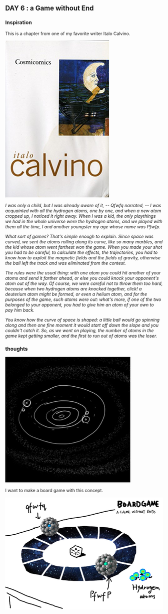 ## DAY 6 : a Game without End

### Inspiration
This is a chapter from one of my favorite writer Italo Calvino. 

![italo](41cyGjLmYGL.jpg)

*I was only a child, but I was already aware of it, -- Qfwfq narrated, -- I was acquainted with all the hydrogen atoms, one by one, and when a new atom cropped up, I noticed it right away. When I was a kid, the only playthings we had in the whole universe were the hydrogen atoms, and we played with them all the time, I and another youngster my age whose name was Pfwfp.*

*What sort of games? That's simple enough to explain. Since space was curved, we sent the atoms rolling along its curve, like so many marbles, and the kid whose atom went farthest won the game. When you made your shot you had to be careful, to calculate the effects, the trajectories, you had to know how to exploit the magnetic fields and the fields of gravity, otherwise the ball left the track and was eliminated from the contest.*

*The rules were the usual thing: with one atom you could hit another of your atoms and send it farther ahead, or else you could knock your opponent's atom out of the way. Of course, we were careful not to throw them too hard, because when two hydrogen atoms are knocked together, click! a deuterium atom might be formed, or even a helium atom, and for the purposes of the game, such atoms were out: what's more, if one of the two belonged to your opponent, you had to give him an atom of your own to pay him back.*

*You know how the curve of space is shaped: a little ball would go spinning along and then one fine moment it would start off down the slope and you couldn't catch it. So, as we went on playing, the number of atoms in the game kept getting smaller, and the first to run out of atoms was the loser.*

### thoughts
![cos](cos.jpg)

I want to make a board game with this concept.

![bg](bg.jpg)
